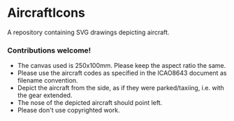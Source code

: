 # AircraftIcons

A repository containing SVG drawings depicting aircraft.


### Contributions welcome!
* The canvas used is 250x100mm. Please keep the aspect ratio the same.
* Please use the aircraft codes as specified in the ICAO8643 document as filename convention.
* Depict the aircraft from the side, as if they were parked/taxiing, i.e. with the gear extended.
* The nose of the depicted aircraft should point left.
* Please don't use copyrighted work.
